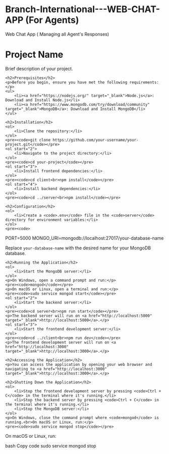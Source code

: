 # Branch-International---WEB-CHAT-APP (For Agents)
Web Chat App ( Managing all Agent's Responses)

<!DOCTYPE html>
<html>
<head>
    <title>Project Name - README</title>
</head>
<body>
    <h1>Project Name</h1>
    <p>Brief description of your project.</p>

    <h2>Prerequisites</h2>
    <p>Before you begin, ensure you have met the following requirements:</p>
    <ul>
        <li><a href="https://nodejs.org/" target="_blank">Node.js</a>: Download and Install Node.js</li>
        <li><a href="https://www.mongodb.com/try/download/community" target="_blank">MongoDB</a>: Download and Install MongoDB</li>
    </ul>

    <h2>Installation</h2>
    <ol>
        <li>Clone the repository:</li>
    </ol>
    <pre><code>git clone https://github.com/your-username/your-project.git</code></pre>
    <ol start="2">
        <li>Navigate to the project directory:</li>
    </ol>
    <pre><code>cd your-project</code></pre>
    <ol start="3">
        <li>Install frontend dependencies:</li>
    </ol>
    <pre><code>cd client<br>npm install</code></pre>
    <ol start="4">
        <li>Install backend dependencies:</li>
    </ol>
    <pre><code>cd ../server<br>npm install</code></pre>

    <h2>Configuration</h2>
    <ol>
        <li>Create a <code>.env</code> file in the <code>server</code> directory for environment variables:</li>
    </ol>
    <pre><code>
PORT=5000
MONGO_URI=mongodb://localhost:27017/your-database-name
    </code></pre>
    <p>Replace <code>your-database-name</code> with the desired name for your MongoDB database.</p>

    <h2>Running the Application</h2>
    <ol>
        <li>Start the MongoDB server:</li>
    </ol>
    <p>On Windows, open a command prompt and run:</p>
    <pre><code>mongod</code></pre>
    <p>On macOS or Linux, open a terminal and run:</p>
    <pre><code>sudo service mongod start</code></pre>
    <ol start="2">
        <li>Start the backend server:</li>
    </ol>
    <pre><code>cd server<br>npm run start</code></pre>
    <p>The backend server will run on <a href="http://localhost:5000" target="_blank">http://localhost:5000</a>.</p>
    <ol start="3">
        <li>Start the frontend development server:</li>
    </ol>
    <pre><code>cd ../client<br>npm run dev</code></pre>
    <p>The frontend development server will run on <a href="http://localhost:3000" target="_blank">http://localhost:3000</a>.</p>

    <h2>Accessing the Application</h2>
    <p>You can access the application by opening your web browser and navigating to <a href="http://localhost:3000" target="_blank">http://localhost:3000</a>.</p>

    <h2>Shutting Down the Application</h2>
    <ol>
        <li>Stop the frontend development server by pressing <code>Ctrl + C</code> in the terminal where it's running.</li>
        <li>Stop the backend server by pressing <code>Ctrl + C</code> in the terminal where it's running.</li>
        <li>Stop the MongoDB server:</li>
    </ol>
    <p>On Windows, close the command prompt where <code>mongod</code> is running.<br>On macOS or Linux, run:</p>
    <pre><code>sudo service mongod stop</code></pre>
</body>
</html>


On macOS or Linux, run:

bash
Copy code
sudo service mongod stop
